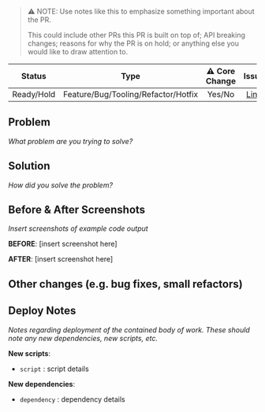 
> ⚠️ NOTE: Use notes like this to emphasize something important about the PR.
>  
>  This could include other PRs this PR is built on top of; API breaking changes; reasons for why the PR is on hold; or anything else you would like to draw attention to.

| Status  | Type  | ⚠️ Core Change | Issue |
| :---: | :---: | :---: | :--: |
| Ready/Hold | Feature/Bug/Tooling/Refactor/Hotfix | Yes/No | [Link](<Issue link here>) |

## Problem

_What problem are you trying to solve?_


## Solution

_How did you solve the problem?_


## Before & After Screenshots

_Insert screenshots of example code output_

**BEFORE**:
[insert screenshot here]

**AFTER**:
[insert screenshot here]


## Other changes (e.g. bug fixes, small refactors)


## Deploy Notes

_Notes regarding deployment of the contained body of work. These should note any
new dependencies, new scripts, etc._

**New scripts**:

- `script` : script details

**New dependencies**:

- `dependency` : dependency details
